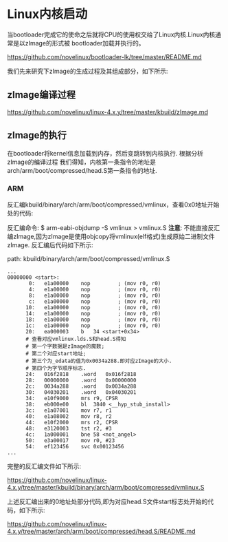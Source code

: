 Linux内核启动
========================================

当bootloader完成它的使命之后就将CPU的使用权交给了Linux内核.Linux内核通常是以zImage的形式被
bootloader加载并执行的。

https://github.com/novelinux/bootloader-lk/tree/master/README.md

我们先来研究下zImage的生成过程及其组成部分，如下所示:

zImage编译过程
----------------------------------------

https://github.com/novelinux/linux-4.x.y/tree/master/kbuild/zImage.md

zImage的执行
----------------------------------------

在bootloader将kernel信息加载到内存，然后变跳转到内核执行. 根据分析zImage的编译过程
我们得知，内核第一条指令的地址是arch/arm/boot/compressed/head.S第一条指令的地址.

### ARM

反汇编kbuild/binary/arch/arm/boot/compressed/vmlinux，查看0x0地址开始处的代码:

反汇编命令: $ arm-eabi-objdump -S vmlinux > vmlinux.S
**注意**: 不能直接反汇编zImage,因为zImage是使用objcopy将vmlinux(elf格式)生成原始二进制文件zImage.
反汇编后代码如下所示:

path: kbuild/binary/arch/arm/boot/compressed/vmlinux.S
```
...
00000000 <start>:
       0:	e1a00000 	nop			; (mov r0, r0)
       4:	e1a00000 	nop			; (mov r0, r0)
       8:	e1a00000 	nop			; (mov r0, r0)
       c:	e1a00000 	nop			; (mov r0, r0)
      10:	e1a00000 	nop			; (mov r0, r0)
      14:	e1a00000 	nop			; (mov r0, r0)
      18:	e1a00000 	nop			; (mov r0, r0)
      1c:	e1a00000 	nop			; (mov r0, r0)
      20:	ea000003 	b	34 <start+0x34>
      # 查看对应vmlinux.lds.S和head.S得知
      # 第一个字数据是zImage的魔数;
      # 第二个对应start地址;
      # 第三个为_edata的值为0x0034a288.即对应zImage的大小.
      # 第四个为字节顺序标志.
      24:	016f2818 	.word	0x016f2818
      28:	00000000 	.word	0x00000000
      2c:	0034a288 	.word	0x0034a288
      30:	04030201 	.word	0x04030201
      34:	e10f9000 	mrs	r9, CPSR
      38:	eb000e00 	bl	3840 <__hyp_stub_install>
      3c:	e1a07001 	mov	r7, r1
      40:	e1a08002 	mov	r8, r2
      44:	e10f2000 	mrs	r2, CPSR
      48:	e3120003 	tst	r2, #3
      4c:	1a000001 	bne	58 <not_angel>
      50:	e3a00017 	mov	r0, #23
      54:	ef123456 	svc	0x00123456
...
```

完整的反汇编文件如下所示:

https://github.com/novelinux/linux-4.x.y/tree/master/kbuild/binary/arch/arm/boot/compressed/vmlinux.S

上述反汇编出来的0地址处部分代码,即为对应head.S文件start标志处开始的代码，如下所示:

https://github.com/novelinux/linux-4.x.y/tree/master/arch/arm/boot/compressed/head.S/README.md

